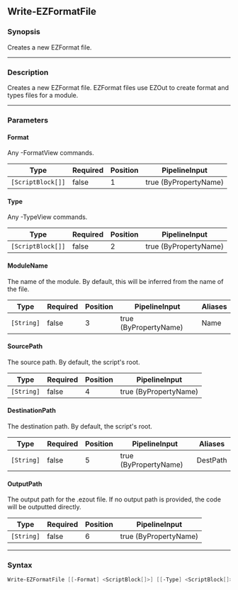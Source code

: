 Write-EZFormatFile
------------------




### Synopsis
Creates a new EZFormat file.



---


### Description

Creates a new EZFormat file.  EZFormat files use EZOut to create format and types files for a module.



---


### Parameters
#### **Format**

Any -FormatView commands.






|Type             |Required|Position|PipelineInput        |
|-----------------|--------|--------|---------------------|
|`[ScriptBlock[]]`|false   |1       |true (ByPropertyName)|



#### **Type**

Any -TypeView commands.






|Type             |Required|Position|PipelineInput        |
|-----------------|--------|--------|---------------------|
|`[ScriptBlock[]]`|false   |2       |true (ByPropertyName)|



#### **ModuleName**

The name of the module.  By default, this will be inferred from the name of the file.






|Type      |Required|Position|PipelineInput        |Aliases|
|----------|--------|--------|---------------------|-------|
|`[String]`|false   |3       |true (ByPropertyName)|Name   |



#### **SourcePath**

The source path.  By default, the script's root.






|Type      |Required|Position|PipelineInput        |
|----------|--------|--------|---------------------|
|`[String]`|false   |4       |true (ByPropertyName)|



#### **DestinationPath**

The destination path.  By default, the script's root.






|Type      |Required|Position|PipelineInput        |Aliases |
|----------|--------|--------|---------------------|--------|
|`[String]`|false   |5       |true (ByPropertyName)|DestPath|



#### **OutputPath**

The output path for the .ezout file.
If no output path is provided, the code will be outputted directly.






|Type      |Required|Position|PipelineInput        |
|----------|--------|--------|---------------------|
|`[String]`|false   |6       |true (ByPropertyName)|





---


### Syntax
```PowerShell
Write-EZFormatFile [[-Format] <ScriptBlock[]>] [[-Type] <ScriptBlock[]>] [[-ModuleName] <String>] [[-SourcePath] <String>] [[-DestinationPath] <String>] [[-OutputPath] <String>] [<CommonParameters>]
```

